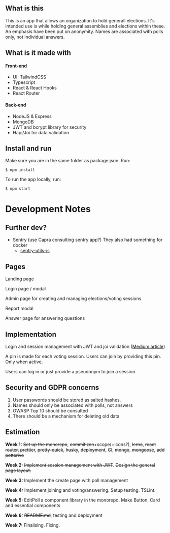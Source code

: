 ## What is this

This is an app that allows an organization to hold generall elections. It's intended use is while holding general assemblies and elections within these. An emphasis have been put on anonymity. Names are associated with polls only, not individual answers.

## What is it made with

#### Front-end

- UI: TailwindCSS
- Typescript
- React & React Hooks
- React Router

#### Back-end

- NodeJS & Express
- MongoDB
- JWT and bcrypt library for security
- Hapi/Joi for data validation

## Install and run

Make sure you are in the same folder as package.json. Run:

`$ npm install`

To run the app locally, run:

`$ npm start`

# Development Notes

## Further dev?

- Sentry (use Capra consulting sentry app?) They also had something for docker
  - [sentry-utils-js](https://github.com/capraconsulting/sentry-utils-js)

## Pages

Landing page

Login page / modal

Admin page for creating and managing elections/voting sessions

Report modal

Answer page for answering questions

## Implementation

Login and session management with JWT and joi validation ([Medium article](https://medium.com/@rossbulat/joi-for-node-exploring-javascript-object-schema-validation-50dd4b8e1b0f))

A pin is made for each voting session. Users can join by providing this pin. Only when active.

Users can log in or just provide a pseudonym to join a session

## Security and GDPR concerns

1. User passwords should be stored as salted hashes.
2. Names should only be associated with polls, not answers
3. OWASP Top 10 should be consulted
4. There should be a mechanism for deleting old data

## Estimation

**Week 1:** ~~Set up the monorepo~~, ~~commitizen~~+scope(+icons?), ~~lerna~~, ~~react router,~~ ~~prettier~~, ~~pretty-quick~~, ~~husky~~, ~~deployment~~, ~~CI~~, ~~mongo~~, ~~mongoose~~, ~~add~~ ~~petterive~~

**Week 2:** ~~Implement session management with JWT~~. ~~Design the general page layout.~~

**Week 3:** Implement the create page with poll management

**Week 4:** Implement joining and voting/answering. Setup testing. TSLint.

**Week 5:** EditPoll a component library in the monorepo. Make Button, Card and essential components

**Week 6:** ~~README.md~~, testing and deployment

**Week 7:** Finalising. Fixing.
